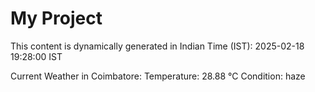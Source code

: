 # My Project

This content is dynamically generated in Indian Time (IST): 2025-02-18 19:28:00 IST


Current Weather in Coimbatore:
Temperature: 28.88 °C
Condition: haze
